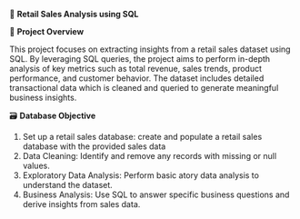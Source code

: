 🛒 **Retail Sales Analysis using SQL**

📌 **Project Overview**


This project focuses on extracting insights from a retail sales dataset using SQL. By leveraging SQL queries, the project aims to perform in-depth analysis of key metrics such as total revenue, sales trends, product performance, and customer behavior. The dataset includes detailed transactional data which is cleaned and queried to generate meaningful business insights.


🗃️ **Database Objective**

1. Set up a retail sales database: create and populate a retail sales database with the provided sales data
2. Data Cleaning: Identify and remove any records with missing or null values.
3. Exploratory Data Analysis: Perform basic atory data analysis to understand the dataset.
4. Business Analysis: Use SQL to answer specific business questions and derive insights from sales data.







